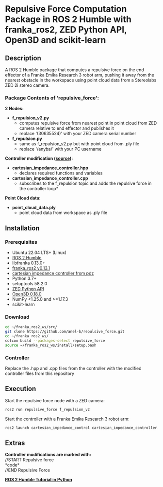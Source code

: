 # Repulsive Force Computation Package in ROS 2 Humble with franka_ros2, ZED Python API, Open3D and scikit-learn

## Description

A ROS 2 Humble package that computes a repulsive force on the end effector of a Franka Emika Research 3 robot arm, pushing it away from the nearest obstacle in the workspace using point cloud data from a Stereolabs ZED 2i stereo camera.

### Package Contents of 'repulsive_force':

**2 Nodes:**
* **f_repulsion_v2.py**
   * computes repulsive force from nearest point in point cloud from ZED camera relative to end effector and publishes it
   * replace '(30635524)' with your ZED camera serial number
* **f_repulsion.py**
   * same as f_repulsion_v2.py but with point cloud from .ply file
   * replace '/anyba/' with your PC username

**Controller modification ([source](https://github.com/CurdinDeplazes/cartesian_impedance_control)):**
* **cartesian_impedance_controller.hpp**
   * declares required functions and variables
* **cartesian_impedance_controller.cpp**
   * subscribes to the f_repulsion topic and adds the repulsive force in the controller loop*

**Point Cloud data:**
* **point_cloud_data.ply**
   * point cloud data from workspace as .ply file

## Installation

### Prerequisites

* Ubuntu 22.04 LTS+ (Linux)
* [ROS 2 Humble](https://docs.ros.org/en/humble/Installation/Ubuntu-Install-Debians.html)
* libfranka 0.13.0+
* [franka_ros2 v0.13.1](https://support.franka.de/docs/franka_ros2.html)
* [cartesian impedance controller from pdz](https://github.com/CurdinDeplazes/cartesian_impedance_control)
* Python 3.7+
* setuptools 58.2.0
* [ZED Python API](https://www.stereolabs.com/docs/app-development/python/install)
* [Open3D 0.18.0](https://www.open3d.org/)
* NumPy <1.25.0 and >=1.17.3
* scikit-learn

### Download

```bash
cd ~/franka_ros2_ws/src/
git clone https://github.com/anel-b/repulsive_force.git
cd ~/franka_ros2_ws/
colcon build --packages-select repulsive_force
source ~/franka_ros2_ws/install/setup.bash
```

### Controller

Replace the .hpp and .cpp files from the controller with the modified controller files from this repository

## Execution

Start the repulsive force node with a ZED camera:

```bash
ros2 run repulsive_force f_repulsion_v2
```

Start the controller with a Franka Emika Research 3 robot arm:

```bash
ros2 launch cartesian_impedance_control cartesian_impedance_controller.launch.py
```

## Extras

**Controller modifications are marked with:**<br>
//START Repulsive force<br>
\*code\*<br>
//END Repulsive Force<br>

**[ROS 2 Humble Tutorial in Python](https://www.youtube.com/watch?v=0aPbWsyENA8&list=PLLSegLrePWgJudpPUof4-nVFHGkB62Izy)**